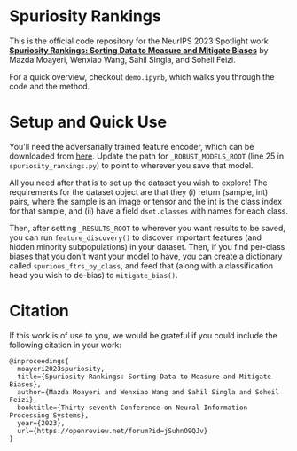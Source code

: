 # Spuriosity Rankings

This is the official code repository for the NeurIPS 2023 Spotlight work [**Spuriosity Rankings: Sorting Data to Measure and Mitigate Biases**](https://arxiv.org/abs/2212.02648) by Mazda Moayeri, Wenxiao Wang, Sahil Singla, and Soheil Feizi. 

For a quick overview, checkout `demo.ipynb`, which walks you through the code and the method.

# Setup and Quick Use

You'll need the adversarially trained feature encoder, which can be downloaded from [here](https://www.dropbox.com/s/knf4uimlqsi1yz8/imagenet_l2_3_0.pt?dl=0). Update the path for `_ROBUST_MODELS_ROOT` (line 25 in `spuriosity_rankings.py`) to point to wherever you save that model. 

All you need after that is to set up the dataset you wish to explore! The requirements for the dataset object are that they (i) return (sample, int) pairs, where the sample is an image or tensor and the int is the class index for that sample, and (ii) have a field `dset.classes` with names for each class.

Then, after setting `_RESULTS_ROOT` to wherever you want results to be saved, you can run `feature_discovery()` to discover important features (and hidden minority subpopulations) in your dataset. Then, if you find per-class biases that you don't want your model to have, you can create a dictionary called `spurious_ftrs_by_class`, and feed that (along with a classification head you wish to de-bias) to `mitigate_bias()`.

# Citation

If this work is of use to you, we would be grateful if you could include the following citation in your work:

```
@inproceedings{
  moayeri2023spuriosity,
  title={Spuriosity Rankings: Sorting Data to Measure and Mitigate Biases},
  author={Mazda Moayeri and Wenxiao Wang and Sahil Singla and Soheil Feizi},
  booktitle={Thirty-seventh Conference on Neural Information Processing Systems},
  year={2023},
  url={https://openreview.net/forum?id=jSuhnO9QJv}
}
```
